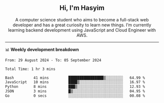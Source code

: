 <h2 align="center">Hi, I'm Hasyim</h2>

<p align="center">A computer science student who aims to become a full-stack web developer and has a great curiosity to learn new things. I’m currently learning backend development using JavaScript and Cloud Engineer with AWS.</p>

---

📊 **Weekly development breakdown**

<!--START_SECTION:waka-->

```txt
From: 29 August 2024 - To: 05 September 2024

Total Time: 1 hr 3 mins

Bash         41 mins         ████████████████▒░░░░░░░░   64.99 %
JavaScript   10 mins         ████▒░░░░░░░░░░░░░░░░░░░░   16.97 %
Python       8 mins          ███▒░░░░░░░░░░░░░░░░░░░░░   12.93 %
JSON         3 mins          █▒░░░░░░░░░░░░░░░░░░░░░░░   04.95 %
Go           0 secs          ░░░░░░░░░░░░░░░░░░░░░░░░░   00.08 %
```

<!--END_SECTION:waka-->


<!-- - You can reach me on **hasyim11c@gmail.com** -->
